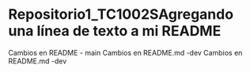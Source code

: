 # Repositorio1_TC1002SAgregando una línea de texto a mi README
Cambios en README - main
Cambios en README.md -dev
Cambios en README.md -dev
